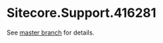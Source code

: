 # Sitecore.Support.416281

See [master branch](https://github.com/sitecoresupport/Sitecore.Support.416281) for details.